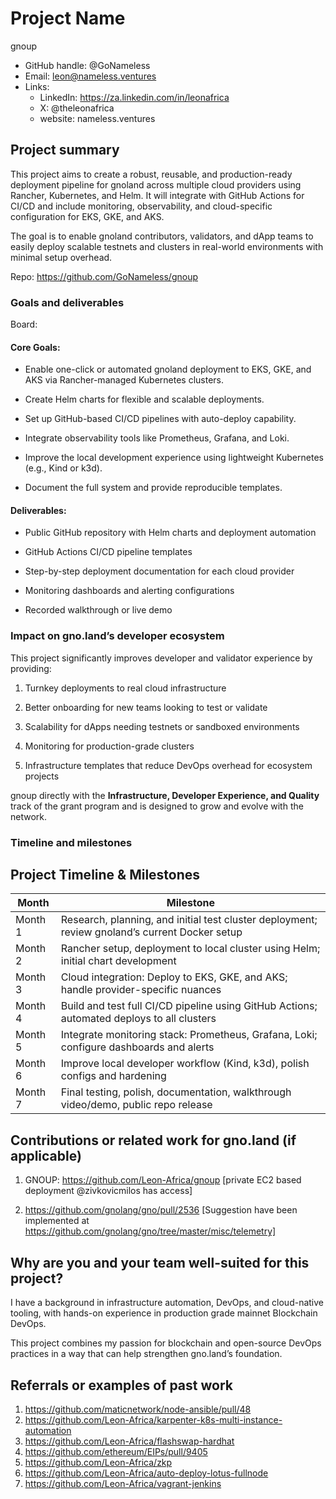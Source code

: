 # Project Name
gnoup

- GitHub handle: @GoNameless
- Email: leon@nameless.ventures
- Links:
    - LinkedIn: https://za.linkedin.com/in/leonafrica
    - X: @theleonafrica
    - website: nameless.ventures

## Project summary

This project aims to create a robust, reusable, and production-ready deployment pipeline for gnoland across multiple cloud providers using Rancher, Kubernetes, and Helm. It will integrate with GitHub Actions for CI/CD and include monitoring, observability, and cloud-specific configuration for EKS, GKE, and AKS.

The goal is to enable gnoland contributors, validators, and dApp teams to easily deploy scalable testnets and clusters in real-world environments with minimal setup overhead.

Repo: https://github.com/GoNameless/gnoup

### Goals and deliverables

Board: 

#### Core Goals:

- Enable one-click or automated gnoland deployment to EKS, GKE, and AKS via Rancher-managed Kubernetes clusters.

- Create Helm charts for flexible and scalable deployments.

- Set up GitHub-based CI/CD pipelines with auto-deploy capability.

- Integrate observability tools like Prometheus, Grafana, and Loki.

- Improve the local development experience using lightweight Kubernetes (e.g., Kind or k3d).

- Document the full system and provide reproducible templates.

#### Deliverables:

- Public GitHub repository with Helm charts and deployment automation

- GitHub Actions CI/CD pipeline templates

- Step-by-step deployment documentation for each cloud provider

- Monitoring dashboards and alerting configurations

- Recorded walkthrough or live demo

### Impact on gno.land’s developer ecosystem

This project significantly improves developer and validator experience by providing:

1. Turnkey deployments to real cloud infrastructure

2. Better onboarding for new teams looking to test or validate

3. Scalability for dApps needing testnets or sandboxed environments

4. Monitoring for production-grade clusters

5. Infrastructure templates that reduce DevOps overhead for ecosystem projects


gnoup directly with the **Infrastructure, Developer Experience, and Quality** track of the grant program and is designed to grow and evolve with the network.

### Timeline and milestones

## Project Timeline & Milestones

| Month    | Milestone                                                                                   |
|----------|---------------------------------------------------------------------------------------------|
| Month 1  | Research, planning, and initial test cluster deployment; review gnoland’s current Docker setup |
| Month 2  | Rancher setup, deployment to local cluster using Helm; initial chart development             |
| Month 3  | Cloud integration: Deploy to EKS, GKE, and AKS; handle provider-specific nuances             |
| Month 4  | Build and test full CI/CD pipeline using GitHub Actions; automated deploys to all clusters  |
| Month 5  | Integrate monitoring stack: Prometheus, Grafana, Loki; configure dashboards and alerts       |
| Month 6  | Improve local developer workflow (Kind, k3d), polish configs and hardening                   |
| Month 7  | Final testing, polish, documentation, walkthrough video/demo, public repo release            |


## Contributions or related work for gno.land (if applicable)

1. GNOUP: https://github.com/Leon-Africa/gnoup 
[private EC2 based deployment @zivkovicmilos has access]

2. https://github.com/gnolang/gno/pull/2536 
[Suggestion have been implemented at https://github.com/gnolang/gno/tree/master/misc/telemetry]

## Why are you and your team well-suited for this project?

I have a background in infrastructure automation, DevOps, and cloud-native tooling, with hands-on experience in production grade mainnet Blockchain DevOps.

This project combines my passion for blockchain and open-source DevOps practices in a way that can help strengthen gno.land’s foundation.

## Referrals or examples of past work

1. https://github.com/maticnetwork/node-ansible/pull/48
2. https://github.com/Leon-Africa/karpenter-k8s-multi-instance-automation
3. https://github.com/Leon-Africa/flashswap-hardhat
4. https://github.com/ethereum/EIPs/pull/9405
5. https://github.com/Leon-Africa/zkp
6. https://github.com/Leon-Africa/auto-deploy-lotus-fullnode
7. https://github.com/Leon-Africa/vagrant-jenkins